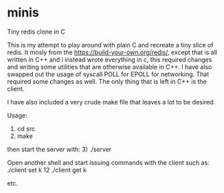 # minis
Tiny redis clone in C

This is my attempt to play around with plain C and recreate a tiny slice of redis.
It mosly from the https://build-your-own.org/redis/, except that is all written in C++
and i instead wrote everything in c, this required changes and writing some utilities that are otherwise available in C++.
I have also swapped out the usage of syscall POLL for EPOLL for networking. That required some changes as well.
The only thing that is left in C++ is the client.

I have also included a very crude make file that leaves a lot to be desired.

Usage:
1) cd src
2) make

then start the server with:
3) ./server

Open another shell and start issuing commands with the client such as:
./client set k 12
./client get k

etc.


